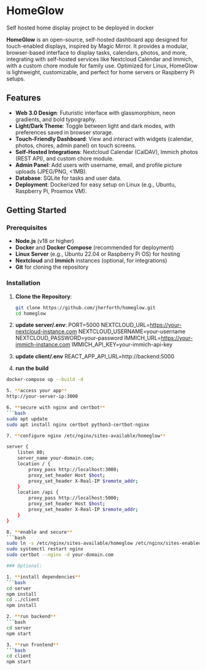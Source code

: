 # HomeGlow
Self hosted home display project to be deployed in docker

**HomeGlow** is an open-source, self-hosted dashboard app designed for touch-enabled displays, inspired by Magic Mirror. It provides a modular, browser-based interface to display tasks, calendars, photos, and more, integrating with self-hosted services like Nextcloud Calendar and Immich, with a custom chore module for family use. Optimized for Linux, HomeGlow is lightweight, customizable, and perfect for home servers or Raspberry Pi setups.

## Features
- **Web 3.0 Design**: Futuristic interface with glassmorphism, neon gradients, and bold typography.
- **Light/Dark Theme**: Toggle between light and dark modes, with preferences saved in browser storage.
- **Touch-Friendly Dashboard**: View and interact with widgets (calendar, photos, chores, admin panel) on touch screens.
- **Self-Hosted Integrations**: Nextcloud Calendar (CalDAV), Immich photos (REST API), and custom chore module.
- **Admin Panel**: Add users with username, email, and profile picture uploads (JPEG/PNG, <1MB).
- **Database**: SQLite for tasks and user data.
- **Deployment**: Dockerized for easy setup on Linux (e.g., Ubuntu, Raspberry Pi, Proxmox VM).

## Getting Started

### Prerequisites
- **Node.js** (v18 or higher)
- **Docker** and **Docker Compose** (recommended for deployment)
- **Linux Server** (e.g., Ubuntu 22.04 or Raspberry Pi OS) for hosting
- **Nextcloud** and **Immich** instances (optional, for integrations)
- **Git** for cloning the repository

### Installation

1. **Clone the Repository**:
   ```bash
   git clone https://github.com/jherforth/homeglow.git
   cd homeglow

2. **update server/.env**:
  PORT=5000
  NEXTCLOUD_URL=https://your-nextcloud-instance.com
  NEXTCLOUD_USERNAME=your-username
  NEXTCLOUD_PASSWORD=your-password
  IMMICH_URL=https://your-immich-instance.com
  IMMICH_API_KEY=your-immich-api-key

3. **update client/.env**
  REACT_APP_API_URL=http://backend:5000

4. **run the build**
  ```bash
  docker-compose up --build -d

5. **access your app**
  http://your-server-ip:3000

6. **secure with nginx and certbot**
  ```bash
  sudo apt update
  sudo apt install nginx certbot python3-certbot-nginx

7. **configure nginx /etc/nginx/sites-available/homeglow**

  server {
      listen 80;
      server_name your-domain.com;
      location / {
          proxy_pass http://localhost:3000;
          proxy_set_header Host $host;
          proxy_set_header X-Real-IP $remote_addr;
      }
      location /api {
          proxy_pass http://localhost:5000;
          proxy_set_header Host $host;
          proxy_set_header X-Real-IP $remote_addr;
      }
  }

8. **enable and secure**
  ```bash
  sudo ln -s /etc/nginx/sites-available/homeglow /etc/nginx/sites-enabled/
  sudo systemctl restart nginx
  sudo certbot --nginx -d your-domain.com

### Optional:

1. **install dependencies**
  ```bash
  cd server
  npm install
  cd ../client
  npm install

2. **run backend**
  ```bash
  cd server
  npm start

3. **run frontend**
  ```bash
  cd client
  npm start